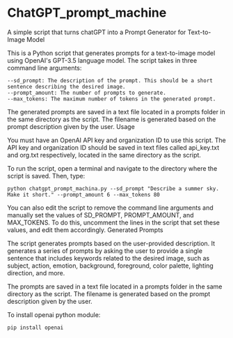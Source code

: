# ChatGPT_prompt_machine
A simple script that turns chatGPT into a Prompt Generator for Text-to-Image Model

This is a Python script that generates prompts for a text-to-image model using OpenAI's GPT-3.5 language model. The script takes in three command line arguments:

    --sd_prompt: The description of the prompt. This should be a short sentence describing the desired image.
    --prompt_amount: The number of prompts to generate.
    --max_tokens: The maximum number of tokens in the generated prompt.

The generated prompts are saved in a text file located in a prompts folder in the same directory as the script. The filename is generated based on the prompt description given by the user.
Usage

You must have an OpenAI API key and organization ID to use this script. The API key and organization ID should be saved in text files called api_key.txt and org.txt respectively, located in the same directory as the script.

To run the script, open a terminal and navigate to the directory where the script is saved. Then, type:

    python chatgpt_prompt_machina.py --sd_prompt "Describe a summer sky. Make it short." --prompt_amount 6 --max_tokens 80

You can also edit the script to remove the command line arguments and manually set the values of SD_PROMPT, PROMPT_AMOUNT, and MAX_TOKENS. To do this, uncomment the lines in the script that set these values, and edit them accordingly.
Generated Prompts

The script generates prompts based on the user-provided description. It generates a series of prompts by asking the user to provide a single sentence that includes keywords related to the desired image, such as subject, action, emotion, background, foreground, color palette, lighting direction, and more.

The prompts are saved in a text file located in a prompts folder in the same directory as the script. The filename is generated based on the prompt description given by the user.

To install openai python module:

    pip install openai
